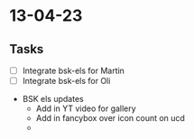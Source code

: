 # 13-04-23

## Tasks
- [ ] Integrate bsk-els for Martin
- [ ] Integrate bsk-els for Oli

- BSK els updates
  - Add in YT video for gallery
  - Add in fancybox over icon count on ucd
  -
